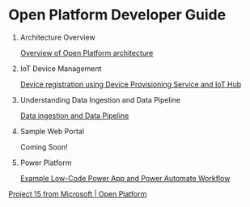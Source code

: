 # Open Platform Developer Guide

1. Architecture Overview

    [Overview of Open Platform architecture](Architecture-Overview.md)

1. IoT Device Management

    [Device registration using Device Provisioning Service and IoT Hub](IoT-Device-Management.md)

1. Understanding Data Ingestion and Data Pipeline

    [Data ingestion and Data Pipeline](Data-Ingestion-Data-Pipeline.md)

1. Sample Web Portal

    Coming Soon!

1. Power Platform

    [Example Low-Code Power App and Power Automate Workflow](Power-Platform.md)

[Project 15 from Microsoft | Open Platform](../README.md)
